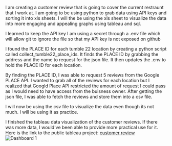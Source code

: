 I am creating a customer review that is going to cover the current restraunt that I work at. I am going to be using python to grab data using API keys and sorting it into xls sheets. I will the be using the xls sheet to visualize the data into more engaging and appealing graphs using tableau and sql.

I learned to keep the API key I am using a secret through a .env file which will allow git to ignore the file so that my API key is not exposed on github

I found the PLACE ID for each tumble 22 location by creating a python script called collect_tumble22_place_ids. It finds the PLACE ID by grabbing the address and the name to request for the json file. It then updates the .env to hold the PLACE ID for each location. 

By finding the PLACE ID, I was able to request 5 reviews from the Google PLACE API. I wanted to grab all of the reviews for each location but I realized that Googld Place API restricted the amount of request I could pass as I would need to have access from the buisness owner. After getting the json file, I was able to fetch the reviews and store them into a csv file.

I will now be using the csv file to visualize the data even though its not much. I will be using it as practice.

I finished the tableau data visualization of the customer reviews. If there was more data, I would've been able to provide more practical use for it. Here is the link to the public tableau project: [customer review](https://public.tableau.com/app/profile/kenrich.huynh/viz/Tumble22CustomerReview/Dashboard1)
![Dashboard 1](https://github.com/user-attachments/assets/676a1ff0-b723-499c-989a-85dd214c53b6)
